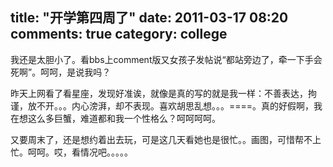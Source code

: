 title: "开学第四周了"
date: 2011-03-17 08:20
comments: true
category: college
--------------------

我还是太胆小了。看bbs上comment版又女孩子发帖说“都站旁边了，牵一下手会死啊”。呵呵，是说我吗？

昨天上网看了看星座，发现好准诶，就像是真的写的就是我一样：不善表达，拘谨，放不开。。。内心滂湃，却不表现。喜欢胡思乱想。。。====。真的好假啊，我在想这么多巨蟹，难道都和我一个性格么？呵呵呵呵。

又要周末了，还是想约着出去玩，可是这几天看她也是很忙。。画图，可惜帮不上忙。呵呵。哎，看情况吧。。。。。